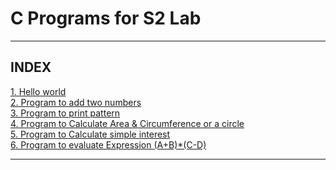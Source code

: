 # C Programs for S2 Lab
---
## INDEX 
[1. Hello world](/helloworld.c)\
[2. Program to add two numbers](/sum.c)\
[3. Program to print pattern](/pattern.c)\
[4. Program to Calculate Area & Circumference or a circle ]()\
[5. Program to Calculate simple interest]()\
[6. Program to evaluate Expression (A+B)*(C-D)]()

---

